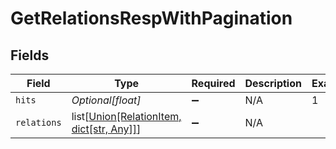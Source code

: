 # GetRelationsRespWithPagination


## Fields

| Field                                                                                | Type                                                                                 | Required                                                                             | Description                                                                          | Example                                                                              |
| ------------------------------------------------------------------------------------ | ------------------------------------------------------------------------------------ | ------------------------------------------------------------------------------------ | ------------------------------------------------------------------------------------ | ------------------------------------------------------------------------------------ |
| `hits`                                                                               | *Optional[float]*                                                                    | :heavy_minus_sign:                                                                   | N/A                                                                                  | 1                                                                                    |
| `relations`                                                                          | list[[Union[RelationItem, dict[str, Any]]](../../models/shared/getrelationsresp.md)] | :heavy_minus_sign:                                                                   | N/A                                                                                  |                                                                                      |